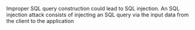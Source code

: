 Improper SQL query construction could lead to SQL injection. An SQL injection attack consists of injecting an SQL query via the input data from the client to the application
